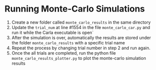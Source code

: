 # Running Monte-Carlo Simulations

1. Create a new folder called `monte_carlo_results` in the same directory
1. Update the `trial_num` at line #1554 in the file `monte_carlo_car.py` and run it while the Carla executable is open`
1. After the simulation is over, automatically the results are stored under the folder `monte_carlo_results` with a specific trial name
1. Repeat the process by changing trial number in step 2 and run again.
1. Once the all trials are completed, run the python file `monte_carlo_results_plotter.py` to plot the monte-carlo simulation results 
